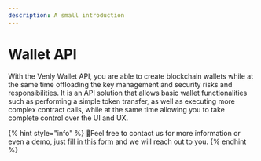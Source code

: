 ```yaml
---
description: A small introduction
---
```


# Wallet API

With the Venly Wallet API, you are able to create blockchain wallets while at the same time offloading the key management and security risks and responsibilities. It is an API solution that allows basic wallet functionalities such as performing a simple token transfer, as well as executing more complex contract calls, while at the same time allowing you to take complete control over the UI and UX. 

{% hint style="info" %}
🧙Feel free to contact us for more information or even a demo, just [fill in this form](https://get.venly.io) and we will reach out to you.
{% endhint %}



